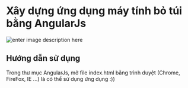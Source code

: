 # Xây dựng ứng dụng máy tính bỏ túi bằng AngularJs
![enter image description here](http://i.imgur.com/DUISGn4.png)

Hướng dẫn sử dụng
-------
Trong thư mục AngularJs, mở file index.html bằng trình duyệt (Chrome, FireFox, IE ...)  là có thể sử dụng ứng dụng :))
